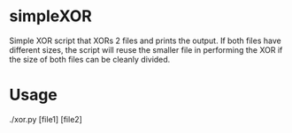 simpleXOR
=========
Simple XOR script that XORs 2 files and prints the output.
If both files have different sizes, the script will reuse the smaller file in performing the XOR if the size of both files can be cleanly divided.

Usage
=========
./xor.py [file1] [file2]
